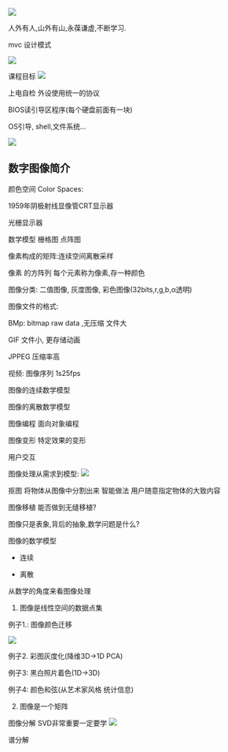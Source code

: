 ![](https://s2.loli.net/2022/07/03/g91XIMkGlsScVZo.png)

人外有人,山外有山,永葆谦虚,不断学习.

mvc
设计模式

![](https://s2.loli.net/2022/07/03/2XkfET8mxdpWeAD.png)

课程目标
![](https://s2.loli.net/2022/07/03/Li3Uhwk6EIqZm1f.png)

上电自检 外设使用统一的协议

BIOS读引导区程序(每个硬盘前面有一块)

OS引导, shell,文件系统...

![](https://s2.loli.net/2022/07/03/2fcbmVtXew5ZvSC.png)


## 数字图像简介

颜色空间 Color Spaces:


1959年阴极射线显像管CRT显示器

光栅显示器

数学模型 栅格图 点阵图

像素构成的矩阵:连续空间离散采样

像素 的方阵列 每个元素称为像素,存一种颜色

图像分类: 二值图像, 灰度图像, 彩色图像(32bits,r,g,b,α透明)

图像文件的格式:

BMp: bitmap raw data ,无压缩 文件大

GIF
文件小, 更存储动画

JPPEG 压缩率高


视频: 图像序列 1s25fps

图像的连续数学模型

图像的离散数学模型

图像编程
面向对象编程


图像变形 特定效果的变形

用户交互

图像处理从需求到模型:
![](https://s2.loli.net/2022/07/03/adJR7qseGwkAEMu.png)


抠图 将物体从图像中分割出来
智能做法 用户随意指定物体的大致内容

图像移植 能否做到无缝移植?

图像只是表象,背后的抽象,数学问题是什么?

图像的数学模型

- 连续

- 离散

从数学的角度来看图像处理

1. 图像是线性空间的数据点集

例子1.: 图像颜色迁移

![](https://s2.loli.net/2022/07/03/iuDCBj2rAWsZ6LN.png)

例子2. 彩图灰度化(降维3D->1D PCA)

例子3: 黑白照片着色(1D->3D)

例子4: 颜色和弦(从艺术家风格 统计信息)



2. 图像是一个矩阵

图像分解
SVD非常重要一定要学
![](https://s2.loli.net/2022/07/03/A1NokT6MamgX8ER.png)

谱分解

